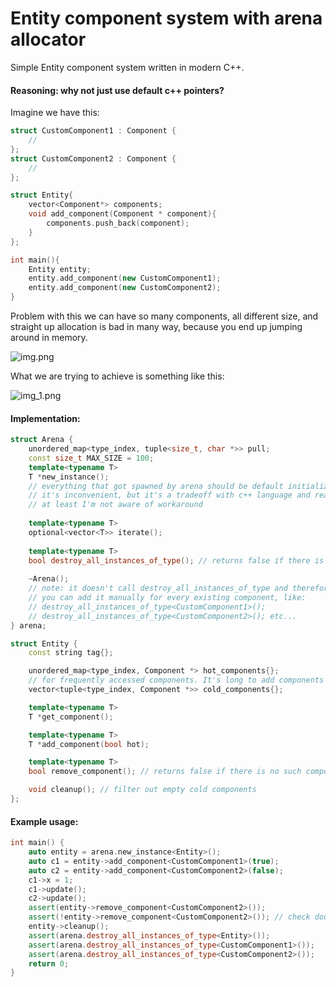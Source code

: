 # Entity component system with arena allocator
Simple Entity component system written in modern C++.
#### Reasoning: why not just use default c++ pointers?
Imagine we have this:
```c++
struct CustomComponent1 : Component {
    //
};
struct CustomComponent2 : Component {
    //
};

struct Entity{
    vector<Component*> components;
    void add_component(Component * component){
        components.push_back(component);
    }
};

int main(){
    Entity entity;
    entity.add_component(new CustomComponent1);
    entity.add_component(new CustomComponent2);
}
```
Problem with this we can have so many components, all different size, and straight up allocation is bad in many way, because you end up jumping around in memory.

![img.png](https://www.david-colson.com/assets/images/ecsArticle/Figure1.png)

What we are trying to achieve is something like this:

![img_1.png](https://www.david-colson.com/assets/images/ecsArticle/Figure2.png)

#### Implementation:
```c++
struct Arena {
    unordered_map<type_index, tuple<size_t, char *>> pull;
    const size_t MAX_SIZE = 100;
    template<typename T>
    T *new_instance();  
    // everything that got spawned by arena should be default initialized.
    // it's inconvenient, but it's a tradeoff with c++ language and reasonable safety
    // at least I'm not aware of workaround
    
    template<typename T>
    optional<vector<T>> iterate();
    
    template<typename T>
    bool destroy_all_instances_of_type(); // returns false if there is no such type 
    
    ~Arena();
    // note: it doesn't call destroy_all_instances_of_type and therefore no destructor is called
    // you can add it manually for every existing component, like:
    // destroy_all_instances_of_type<CustomComponent1>(); 
    // destroy_all_instances_of_type<CustomComponent2>(); etc...
} arena;
```

```c++
struct Entity {
    const string tag{};

    unordered_map<type_index, Component *> hot_components{}; 
    // for frequently accessed components. It's long to add components and iterate over them, but fast to seek
    vector<tuple<type_index, Component *>> cold_components{};

    template<typename T>
    T *get_component();

    template<typename T>
    T *add_component(bool hot);

    template<typename T>
    bool remove_component(); // returns false if there is no such component 

    void cleanup(); // filter out empty cold components
};
```
#### Example usage:
```c++
int main() {
    auto entity = arena.new_instance<Entity>();
    auto c1 = entity->add_component<CustomComponent1>(true);
    auto c2 = entity->add_component<CustomComponent2>(false);
    c1->x = 1;
    c1->update();
    c2->update();
    assert(entity->remove_component<CustomComponent2>());
    assert(!entity->remove_component<CustomComponent2>()); // check double deletion
    entity->cleanup();
    assert(arena.destroy_all_instances_of_type<Entity>());
    assert(arena.destroy_all_instances_of_type<CustomComponent1>());
    assert(arena.destroy_all_instances_of_type<CustomComponent2>());
    return 0;
}
```
